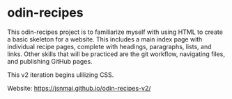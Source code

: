 # odin-recipes
<!-- write a brief introduction describing what the current project is and what skills you will have demonstrated once you have completed it. (You can also do this as a self-reflection at the end of the project, which is a good way to review what you have learned.) -->
This odin-recipes project is to familiarize myself with using HTML to create a basic skeleton for a website. This includes a main index page with individual recipe pages, complete with headings, paragraphs, lists, and links. Other skills that will be practiced are the git workflow, navigating files, and publishing GitHub pages.

This v2 iteration begins ulilizing CSS.

Website: https://jsnmai.github.io/odin-recipes-v2/ 